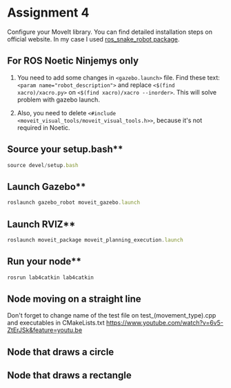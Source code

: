 # Assignment 4 
Configure your MoveIt library. You can find detailed installation steps on official website. In my case I used [ros_snake_robot package](https://github.com/fenixkz/ros_snake_robot).   

## For ROS Noetic Ninjemys only
1. You need to add some changes in `<gazebo.launch>` file. Find these text: `<param name="robot_description">` and replace `<$(find xacro)/xacro.py>` on `<$(find xacro)/xacro --inorder>`. This will solve problem with gazebo launch. 

1. Also, you need to delete `<#include <moveit_visual_tools/moveit_visual_tools.h>>`, because it's not required in Noetic.

## Source your setup.bash**
```javascript
source devel/setup.bash
```

## Launch Gazebo**
 ```javascript
roslaunch gazebo_robot moveit_gazebo.launch
```

## Launch RVIZ**
 ```javascript
roslaunch moveit_package moveit_planning_execution.launch
```

## Run your node**
 ```javascript
rosrun lab4catkin lab4catkin
```
## Node moving on a straight line
Don't forget to change name of the test file on test_(movement_type).cpp and executables in CMakeLists.txt
https://www.youtube.com/watch?v=6v5-ZtErJSk&feature=youtu.be

## Node that draws a circle

## Node that draws a rectangle



